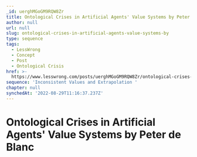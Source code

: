 ```yaml
---
_id: uerghMGoGM9RQW8Zr
title: Ontological Crises in Artificial Agents' Value Systems by Peter de Blanc
author: null
url: null
slug: ontological-crises-in-artificial-agents-value-systems-by
type: sequence
tags:
  - LessWrong
  - Concept
  - Post
  - Ontological Crisis
href: >-
  https://www.lesswrong.com/posts/uerghMGoGM9RQW8Zr/ontological-crises-in-artificial-agents-value-systems-by
sequence: 'Inconsistent Values and Extrapolation '
chapter: null
synchedAt: '2022-08-29T11:16:37.237Z'
---
```

# Ontological Crises in Artificial Agents' Value Systems by Peter de Blanc

